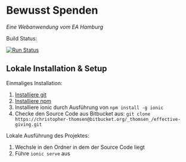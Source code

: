 Bewusst Spenden
==================

*Eine Webanwendung vom EA Hamburg*

Build Status:

[![Run Status](https://api.shippable.com/projects/5c9888e45142dd0007ecab23/badge?branch=master)]()

Lokale Installation & Setup
------------------

Einmaliges Installation:

1. [Installiere git](https://gist.github.com/derhuerst/1b15ff4652a867391f03)
2. [Installiere npm](https://www.npmjs.com/get-npm)
3. Installiere ionic durch Ausführung von `npm install -g ionic`
4. Checke den Source Code aus Bitbucket aus: `git clone https://christopher-thomsen@bitbucket.org/_thomsen_/effective-giving.git`

Lokale Ausführung des Projektes:

1. Wechsle in den Ordner in dem der Source Code liegt
2. Führe `ionic serve` aus
